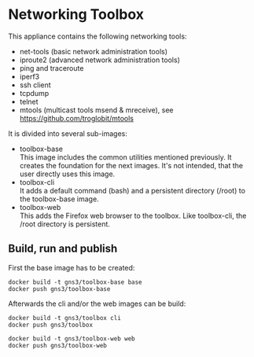 # Networking Toolbox

This appliance contains the following networking tools:

- net-tools (basic network administration tools)
- iproute2 (advanced network administration tools)
- ping and traceroute
- iperf3
- ssh client
- tcpdump
- telnet
- mtools (multicast tools msend & mreceive),
  see https://github.com/troglobit/mtools

It is divided into several sub-images:

- toolbox-base  
  This image includes the common utilities mentioned previously.
  It creates the foundation for the next images.
  It's not intended, that the user directly uses this image.
- toolbox-cli  
  It adds a default command (bash) and a persistent directory (/root)
  to the toolbox-base image.
- toolbox-web  
  This adds the Firefox web browser to the toolbox.
  Like toolbox-cli, the /root directory is persistent.

## Build, run and publish

First the base image has to be created:

```
docker build -t gns3/toolbox-base base
docker push gns3/toolbox-base
```

Afterwards the cli and/or the web images can be build:

```
docker build -t gns3/toolbox cli
docker push gns3/toolbox
```

```
docker build -t gns3/toolbox-web web
docker push gns3/toolbox-web
```
